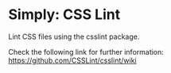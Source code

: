 # Simply: CSS Lint

Lint CSS files using the csslint package.

Check the following link for further information:
https://github.com/CSSLint/csslint/wiki
